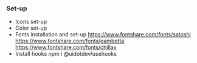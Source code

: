 ### Set-up

- Icons set-up
- Color set-up
- Fonts installation and set-up
  https://www.fontshare.com/fonts/satoshi
  https://www.fontshare.com/fonts/gambetta
  https://www.fontshare.com/fonts/chillax
- Install hooks
  npm i @uidotdev/usehooks

